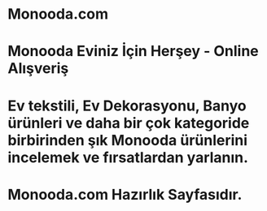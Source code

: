 # Monooda.com
# Monooda Eviniz İçin Herşey - Online Alışveriş
# Ev tekstili, Ev Dekorasyonu, Banyo ürünleri ve daha bir çok kategoride birbirinden şık Monooda ürünlerini incelemek ve fırsatlardan yarlanın.

# Monooda.com Hazırlık Sayfasıdır.
